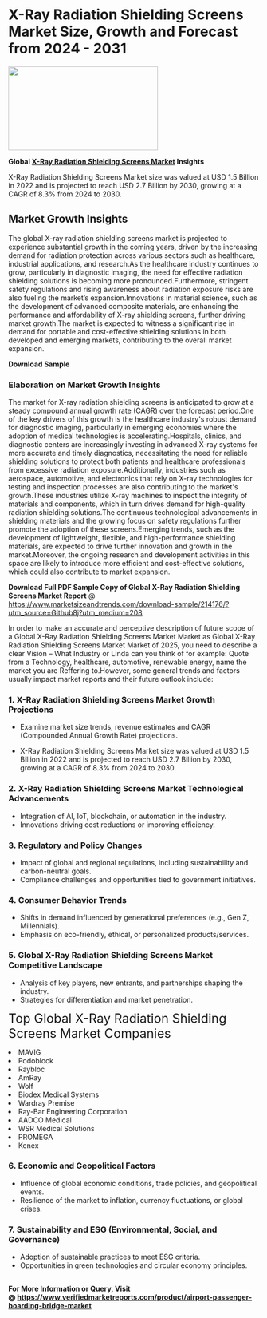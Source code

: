<H1>X-Ray Radiation Shielding Screens Market Size, Growth and Forecast from 2024 - 2031</H1><img class="aligncenter size-medium wp-image-584254" src="https://thirdeyenews.in/wp-content/uploads/2024/09/Global-Market-Research-300x168.jpeg" alt="" width="300" height="168" /><p><strong>Global&nbsp;<a href="https://www.marketsizeandtrends.com/download-sample/214176/?utm_source=Github8j?utm_medium=208">X-Ray Radiation Shielding Screens Market</a> Insights</strong></p><p>X-Ray Radiation Shielding Screens Market size was valued at USD 1.5 Billion in 2022 and is projected to reach USD 2.7 Billion by 2030, growing at a CAGR of 8.3% from 2024 to 2030.</p><p><h2>Market Growth Insights</h2> The global X-ray radiation shielding screens market is projected to experience substantial growth in the coming years, driven by the increasing demand for radiation protection across various sectors such as healthcare, industrial applications, and research.As the healthcare industry continues to grow, particularly in diagnostic imaging, the need for effective radiation shielding solutions is becoming more pronounced.Furthermore, stringent safety regulations and rising awareness about radiation exposure risks are also fueling the market’s expansion.Innovations in material science, such as the development of advanced composite materials, are enhancing the performance and affordability of X-ray shielding screens, further driving market growth.The market is expected to witness a significant rise in demand for portable and cost-effective shielding solutions in both developed and emerging markets, contributing to the overall market expansion.<p><strong>Download Sample</strong></p> <h3>Elaboration on Market Growth Insights</h3> The market for X-ray radiation shielding screens is anticipated to grow at a steady compound annual growth rate (CAGR) over the forecast period.One of the key drivers of this growth is the healthcare industry's robust demand for diagnostic imaging, particularly in emerging economies where the adoption of medical technologies is accelerating.Hospitals, clinics, and diagnostic centers are increasingly investing in advanced X-ray systems for more accurate and timely diagnostics, necessitating the need for reliable shielding solutions to protect both patients and healthcare professionals from excessive radiation exposure.Additionally, industries such as aerospace, automotive, and electronics that rely on X-ray technologies for testing and inspection processes are also contributing to the market's growth.These industries utilize X-ray machines to inspect the integrity of materials and components, which in turn drives demand for high-quality radiation shielding solutions.The continuous technological advancements in shielding materials and the growing focus on safety regulations further promote the adoption of these screens.Emerging trends, such as the development of lightweight, flexible, and high-performance shielding materials, are expected to drive further innovation and growth in the market.Moreover, the ongoing research and development activities in this space are likely to introduce more efficient and cost-effective solutions, which could also contribute to market expansion.<p><span class=""><strong>Download Full PDF Sample Copy of Global X-Ray Radiation Shielding Screens Market Report</strong> @ <a href="https://www.marketsizeandtrends.com/download-sample/214176/?utm_source=Github8j?utm_medium=208" target="_blank">https://www.marketsizeandtrends.com/download-sample/214176/?utm_source=Github8j?utm_medium=208</a></span></p><p>In order to make an accurate and perceptive description of future scope of a Global&nbsp;X-Ray Radiation Shielding Screens Market Market as Global&nbsp;X-Ray Radiation Shielding Screens Market Market of 2025, you need to describe a clear Vision &ndash; What Industry or Linda can you think of for example: Quote from a Technology, healthcare, automotive, renewable energy, name the market you are Reffering to.However, some general trends and factors usually impact market reports and their future outlook include:</p><h3>1.&nbsp;<strong>X-Ray Radiation Shielding Screens Market Growth Projections</strong></h3><ul><li>Examine market size trends, revenue estimates and CAGR (Compounded Annual Growth Rate) projections.</li><li><p>X-Ray Radiation Shielding Screens Market size was valued at USD 1.5 Billion in 2022 and is projected to reach USD 2.7 Billion by 2030, growing at a CAGR of 8.3% from 2024 to 2030.</p></li></ul><h3>2.&nbsp;<strong>X-Ray Radiation Shielding Screens Market Technological Advancements</strong></h3><ul><li>Integration of AI, IoT, blockchain, or automation in the industry.</li><li>Innovations driving cost reductions or improving efficiency.</li></ul><h3>3.&nbsp;<strong>Regulatory and Policy Changes</strong></h3><ul><li>Impact of global and regional regulations, including sustainability and carbon-neutral goals.</li><li>Compliance challenges and opportunities tied to government initiatives.</li></ul><h3>4.&nbsp;<strong>Consumer Behavior Trends</strong></h3><ul><li>Shifts in demand influenced by generational preferences (e.g., Gen Z, Millennials).</li><li>Emphasis on eco-friendly, ethical, or personalized products/services.</li></ul><h3>5.&nbsp;<strong>Global X-Ray Radiation Shielding Screens Market Competitive Landscape</strong></h3><ul><li>Analysis of key players, new entrants, and partnerships shaping the industry.</li><li>Strategies for differentiation and market penetration.</li></ul><p data-pm-slice="1 1 []"><span style="color: inherit; font-family: inherit; font-size: 25px;">Top Global X-Ray Radiation Shielding Screens Market Companies</span></p><div class="" data-test-id=""><p><li>MAVIG</li><li> Podoblock</li><li> Raybloc</li><li> AmRay</li><li> Wolf</li><li> Biodex Medical Systems</li><li> Wardray Premise</li><li> Ray-Bar Engineering Corporation</li><li> AADCO Medical</li><li> WSR Medical Solutions</li><li> PROMEGA</li><li> Kenex</li></p></div><h3>6.&nbsp;<strong>Economic and Geopolitical Factors</strong></h3><ul><li>Influence of global economic conditions, trade policies, and geopolitical events.</li><li>Resilience of the market to inflation, currency fluctuations, or global crises.</li></ul><h3>7.&nbsp;<strong>Sustainability and ESG (Environmental, Social, and Governance)</strong></h3><ul><li>Adoption of sustainable practices to meet ESG criteria.</li><li>Opportunities in green technologies and circular economy principles.</li></ul><h2><strong style="font-size: 14px;">For More Information or Query, Visit @&nbsp;</strong><a style="background-color: #ffffff; font-size: 14px;" href="https://www.marketsizeandtrends.com/report/x-ray-radiation-shielding-screens-market/" target="_blank">https://www.verifiedmarketreports.com/product/airport-passenger-boarding-bridge-market</a></h2>